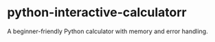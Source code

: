 # python-interactive-calculatorr
A beginner-friendly Python calculator with memory and error handling.

